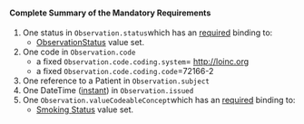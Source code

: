 #### Complete Summary of the Mandatory Requirements

1.  One status in `Observation.status`which has an [required](http://hl7-fhir.github.io/terminologies.html#required) binding to:
    -   [ObservationStatus] value set.
1.  One code in `Observation.code`
    -   a fixed `Observation.code.coding.system`= http://loinc.org
    -   a fixed `Observation.code.coding.code`=72166-2
1.  One reference to a Patient in `Observation.subject`
1.  One DateTime ([instant]) in `Observation.issued`
1.  One `Observation.valueCodeableConcept`which has an [required](http://hl7-fhir.github.io/terminologies.html#required) binding to:
    -   [Smoking Status] value set.





  [ObservationStatus]: http://hl7-fhir.github.io/valueset-observation-status.html
  [instant]: http://hl7.org/fhir/datatypes.html#instant
  [Smoking Status]: valueset-us-core-observation-ccdasmokingstatus.html

